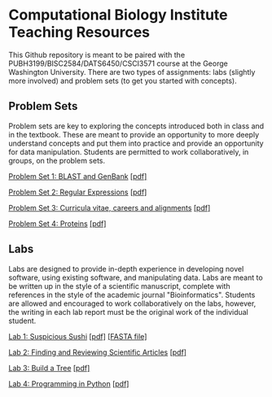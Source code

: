 # Computational Biology Institute Teaching Resources

This Github repository is meant to be paired with the PUBH3199/BISC2584/DATS6450/CSCI3571 course at the George Washington University.
There are two types of assignments: labs (slightly more involved) and problem sets (to get you started with concepts). 

## Problem Sets
Problem sets are key to exploring the concepts introduced both in class and in the textbook. These are meant to provide an opportunity to more deeply understand concepts and put them into practice and provide an opportunity for data manipulation. Students are permitted to work collaboratively, in groups, on the problem sets.

[Problem Set 1: BLAST and GenBank](ProblemSets/PS1/PS1.md)  [[pdf]](ProblemSets/PS1/PS1.pdf)

[Problem Set 2: Regular Expressions](ProblemSets/PS2/PS2.md)  [[pdf]](ProblemSets/PS2/PS2.pdf)

[Problem Set 3: Curricula vitae, careers and alignments](ProblemSets/PS3/PS3.md)  [[pdf]](ProblemSets/PS3/PS3.pdf)

[Problem Set 4: Proteins](ProblemSets/PS4/PS4.md)  [[pdf]](ProblemSets/PS4/PS4.pdf)

## Labs
Labs are designed to provide in-depth experience in developing novel software, using existing software, and manipulating data. Labs are meant to be written up in the style of a scientific manuscript, complete with references in the style of the academic journal "Bioinformatics". Students are allowed and encouraged to work collaboratively on the labs, however, the writing in each lab report must be the original work of the individual student.

[Lab 1: Suspicious Sushi](Labs/Lab1/Lab1.md)  [[pdf]](Labs/Lab1/Lab1.pdf)  [[FASTA file]](Labs/Lab1/sushi.fasta)

[Lab 2: Finding and Reviewing Scientific Articles](Labs/Lab2/Lab2.md) [[pdf]](Labs/Lab2/Lab2.pdf)

[Lab 3: Build a Tree](Labs/Lab3/Lab3.md) [[pdf]](Labs/Lab3/Lab3.pdf)

[Lab 4: Programming in Python](Labs/Lab4/Lab4.md) [[pdf]](Labs/Lab4/Lab4.pdf)

